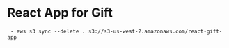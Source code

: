 # React App for Gift

     - aws s3 sync --delete . s3://s3-us-west-2.amazonaws.com/react-gift-app
 
